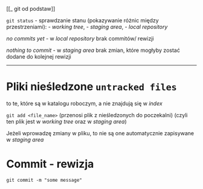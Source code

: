 [[_ git od podstaw]]

`git status` - sprawdzanie stanu (pokazywanie różnic między przestrzeniami): 
	- *working tree*, 
	- *staging area*, 
	- *local repository*

*no commits yet* - w *local repository* brak commitów/ rewizji

*nothing to commit* - w *staging area* brak zmian, które mogłyby zostać dodane do kolejnej rewizji


-----
# Pliki nieśledzone `untracked files `
to te, które są w katalogu roboczym, a nie znajdują się w *index*

`git add <file_name>` (przenosi plik z nieśledzonych do poczekalni) (czyli ten plik jest w *working tree* oraz w *staging area*)

Jeżeli wprowadzę zmiany w pliku, to nie są one automatycznie zapisywane w *staging area*


# Commit - rewizja
`git commit -m "some message"`





